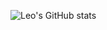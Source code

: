 <!-- ### Hi there 👋 -->

![Leo's GitHub stats](https://github-readme-stats.vercel.app/api?username=leowzz&show_icons=true)

<!-- ![Leo's GitHub stats](https://github-readme-stats.vercel.app/api?username=leowzz&show_icons=true&theme=dark) -->

<!-- [![Readme Card](https://github-readme-stats.vercel.app/api/pin/?username=leowzz&repo=Emp_ms)](https://github.com/leowzz/Emp_ms)

[![Readme Card](https://github-readme-stats.vercel.app/api/pin/?username=leowzz&repo=lanzouTool)](https://github.com/leowzz/lanzouTool) -->


<!-- [<img src="https://github-readme-stats.vercel.app/api/pin/?username=leowzz&repo=Emp_ms" alt="Readme Card" style="zoom:80%;" />](https://github.com/leowzz/github-readme-stats) -->

<!-- [<img src="https://github-readme-stats.vercel.app/api/pin/?username=leowzz&repo=lanzouTool" alt="Readme Card" style="zoom:80%;" />](https://github.com/leowzz/lanzouTool) -->
<!--
**leowzz/leowzz** is a ✨ _special_ ✨ repository because its `README.md` (this file) appears on your GitHub profile.

Here are some ideas to get you started:

- 🔭 I’m currently working on ...
- 🌱 I’m currently learning ...
- 👯 I’m looking to collaborate on ...
- 🤔 I’m looking for help with ...
- 💬 Ask me about ...
- 📫 How to reach me: ...
- 😄 Pronouns: ...
- ⚡ Fun fact: ...
-->

